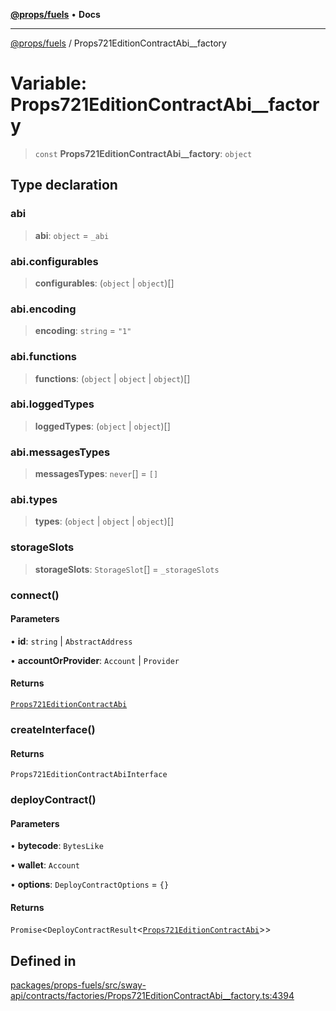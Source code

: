 [**@props/fuels**](../README.md) • **Docs**

***

[@props/fuels](../README.md) / Props721EditionContractAbi\_\_factory

# Variable: Props721EditionContractAbi\_\_factory

> `const` **Props721EditionContractAbi\_\_factory**: `object`

## Type declaration

### abi

> **abi**: `object` = `_abi`

### abi.configurables

> **configurables**: (`object` \| `object`)[]

### abi.encoding

> **encoding**: `string` = `"1"`

### abi.functions

> **functions**: (`object` \| `object` \| `object`)[]

### abi.loggedTypes

> **loggedTypes**: (`object` \| `object`)[]

### abi.messagesTypes

> **messagesTypes**: `never`[] = `[]`

### abi.types

> **types**: (`object` \| `object` \| `object`)[]

### storageSlots

> **storageSlots**: `StorageSlot`[] = `_storageSlots`

### connect()

#### Parameters

• **id**: `string` \| `AbstractAddress`

• **accountOrProvider**: `Account` \| `Provider`

#### Returns

[`Props721EditionContractAbi`](../classes/Props721EditionContractAbi.md)

### createInterface()

#### Returns

`Props721EditionContractAbiInterface`

### deployContract()

#### Parameters

• **bytecode**: `BytesLike`

• **wallet**: `Account`

• **options**: `DeployContractOptions` = `{}`

#### Returns

`Promise`\<`DeployContractResult`\<[`Props721EditionContractAbi`](../classes/Props721EditionContractAbi.md)\>\>

## Defined in

[packages/props-fuels/src/sway-api/contracts/factories/Props721EditionContractAbi\_\_factory.ts:4394](https://github.com/Props-Labs/octane/blob/2f5b62c99caca23a485b671ce2fbd114bfd5aae1/packages/props-fuels/src/sway-api/contracts/factories/Props721EditionContractAbi__factory.ts#L4394)
